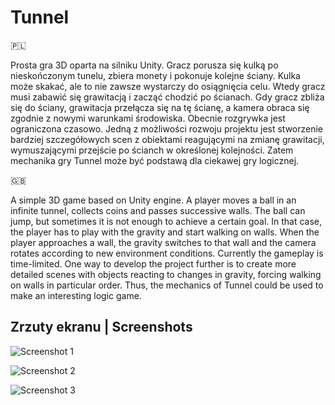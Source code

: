 # Tunnel

🇵🇱

Prosta gra 3D oparta na silniku Unity. Gracz porusza się kulką po nieskończonym tunelu, zbiera monety i pokonuje kolejne ściany. Kulka może skakać, ale to nie zawsze wystarczy do osiągnięcia celu. Wtedy gracz musi zabawić się grawitacją i zacząć chodzić po ścianach. Gdy gracz zbliża się do ściany, grawitacja przełącza się na tę ścianę, a kamera obraca się zgodnie z nowymi warunkami środowiska. Obecnie rozgrywka jest ograniczona czasowo. Jedną z możliwości rozwoju projektu jest stworzenie bardziej szczegółowych scen z obiektami reagującymi na zmianę grawitacji, wymuszającymi przejście po ścianch w określonej kolejności. Zatem mechanika gry Tunnel może być podstawą dla ciekawej gry logicznej.

🇬🇧

A simple 3D game based on Unity engine. A player moves a ball in an infinite tunnel, collects coins and passes successive walls. The ball can jump, but sometimes it is not enough to achieve a certain goal. In that case, the player has to play with the gravity and start walking on walls. When the player approaches a wall, the gravity switches to that wall and the camera rotates according to new environment conditions. Currently the gameplay is time-limited. One way to develop the project further is to create more detailed scenes with objects reacting to changes in gravity, forcing walking on walls in particular order. Thus, the mechanics of Tunnel could be used to make an interesting logic game.

## Zrzuty ekranu | Screenshots

![Screenshot 1](https://user-images.githubusercontent.com/23143311/134091268-a4a53d28-8873-4176-adbc-de552fe0577f.png)

![Screenshot 2](https://user-images.githubusercontent.com/23143311/134091299-ce4a7bb7-6384-46b1-8967-bf4fa3074704.png)

![Screenshot 3](https://user-images.githubusercontent.com/23143311/134091314-7015f2d7-f78a-491d-9674-68584c1a7430.png)
